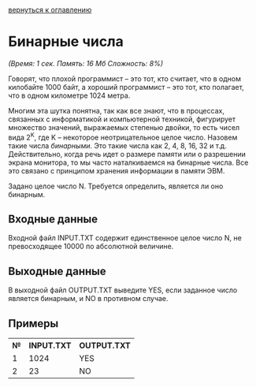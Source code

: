 <a href="/README.md">вернуться к оглавлению</a><br>

<h1>Бинарные числа</h1>
<i>(Время: 1&nbsp;сек. Память: 16 Мб&nbsp;Сложность: 8%)</i>

<p class=text>
Говорят, что плохой программист – это тот, кто считает, что в одном килобайте 1000 байт, а хороший программист – это тот, кто полагает, что в одном километре 1024 метра.
</p>
<p class=text>
Многим эта шутка понятна, так как все знают, что в процессах, связанных с информатикой и компьютерной техникой, фигурирует множество значений, выражаемых степенью двойки, то есть чисел вида 2<sup>K</sup>, где K – некоторое неотрицательное целое число. Назовем такие числа <i>бинарными</i>. Это такие числа как 2, 4, 8, 16, 32 и т.д. Действительно, когда речь идет о размере памяти или о разрешении экрана монитора, то мы часто наталкиваемся на бинарные числа. Все это связано с принципом хранения информации в памяти ЭВМ.
</p>
<p class=text>
Задано целое число N. Требуется определить, является ли оно бинарным.
</p>

<h2>Входные данные</h2>

<p class=text>
Входной файл INPUT.TXT содержит единственное целое число N, не превосходящее 10000 по абсолютной величине.
</p>

<h2>Выходные данные</h2>

<p class=text>
В выходной файл OUTPUT.TXT выведите YES, если заданное число является бинарным, и NO в противном случае.
</p>

<h2>Примеры</h2>

<table>
<tr><th>№</th><th>INPUT.TXT</th><th>OUTPUT.TXT</th></tr>
<tr><td>1</td><td>1024</td><td>YES</td></tr>
<tr><td>2</td><td>23</td><td>NO</td></tr>
</table>